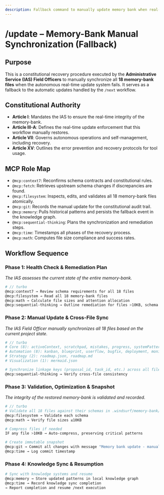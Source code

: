 ```yaml
---
description: Fallback command to manually update memory bank when real-time updates fail.
---
```


# /update – Memory-Bank Manual Synchronization (Fallback)

## Purpose
This is a constitutional recovery procedure executed by the **Administrative Service (IAS) Field Officers** to manually synchronize all **18 memory-bank files** when the autonomous real-time update system fails. It serves as a fallback to the automatic updates handled by the `/next` workflow.

## Constitutional Authority
- **Article I**: Mandates the IAS to ensure the real-time integrity of the memory-bank.
- **Article III-A**: Defines the real-time update enforcement that this workflow manually restores.
- **Article VII**: Governs autonomous operations and self-management, including recovery.
- **Article XV**: Outlines the error prevention and recovery protocols for tool usage.

## MCP Role Map
- `@mcp:context7`: Reconfirms schema contracts and constitutional rules.
- `@mcp:fetch`: Retrieves upstream schema changes if discrepancies are found.
- `@mcp:filesystem`: Inspects, edits, and validates all 18 memory-bank files atomically.
- `@mcp:git`: Records the manual update for the constitutional audit trail.
- `@mcp:memory`: Pulls historical patterns and persists the fallback event in the knowledge graph.
- `@mcp:sequential-thinking`: Plans the synchronization and remediation steps.
- `@mcp:time`: Timestamps all phases of the recovery process.
- `@mcp:math`: Computes file size compliance and success rates.

## Workflow Sequence

### Phase 1: Health Check & Remediation Plan
*The IAS assesses the current state of the entire memory-bank.*
```bash
# // turbo
@mcp:context7 → Review schema requirements for all 18 files
@mcp:filesystem → Read all 18 memory-bank files
@mcp:math → Calculate file sizes and attention allocation
@mcp:sequential-thinking → Outline remediation for files >10KB, schema failures, or missing files
```

### Phase 2: Manual Update & Cross-File Sync
*The IAS Field Officer manually synchronizes all 18 files based on the current project state.*
```bash
# // turbo
# Core (8): activeContext, scratchpad, mistakes, progress, systemPatterns, techContext, productContext, projectbrief
# Automation (8): kanban, blueprint, userflow, bugfix, deployment, monitoring, dependencies, memory
# Strategy (2): roadmap.json, roadmap.md
# Visualization (1): mermaid.json

# Synchronize linkage keys (proposal_id, task_id, etc.) across all files
@mcp:sequential-thinking → Verify cross-file consistency
```

### Phase 3: Validation, Optimization & Snapshot
*The integrity of the restored memory-bank is validated and recorded.*
```bash
# // turbo
# Validate all 18 files against their schemas in .windsurf/memory-bank/schemas/
@mcp:filesystem → Validate each schema
@mcp:math → Verify file sizes ≤10KB

# Compress files if needed
IF any file >10KB → Auto-compress, preserving critical patterns

# Create immutable snapshot
@mcp:git → Commit all changes with message "Memory bank update - manual fallback"
@mcp:time → Log commit timestamp
```

### Phase 4: Knowledge Sync & Resumption
```bash
# Sync with knowledge systems and resume
@mcp:memory → Store updated patterns in local knowledge graph
@mcp:time → Record knowledge sync completion
→ Report completion and resume /next execution
```
